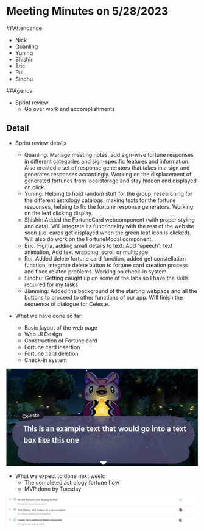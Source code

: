 # Meeting Minutes on 5/28/2023

##Attendance
- Nick
- Quanling
- Yuning
- Shishir
- Eric
- Rui
- Sindhu


##Agenda
- Sprint review
  - Go over work and accomplishments
  

## Detail
- Sprint review details
  - Quanling: Manage meeting notes, add sign-wise fortune responses in different categories and sign-specific features and information. Also created a set of response generators that takes in a sign and generates responses accordingly. Working on the displacement of generated fortunes from localstorage and stay hidden and displayed on click.
  - Yuning: Helping to hold random stuff for the group, researching for the different astrology catalogs, making texts for the fortune responses, helping to fix the fortune response generators. Working on the leaf clicking display.
  - Shishir: Added the FortuneCard webcomponent (with proper styling and data). Will integrate its functionality with the rest of the website soon (i.e. cards get displayed when the green leaf icon is clicked). Will also do work on the FortuneModal component.
  - Eric: Figma, adding small details to text: Add “speech”: text animation, Add text wrapping: scroll or multipage
  - Rui: Added delete fortune card function, added get constellation function, integrate delete button to fortune card creation process and fixed related problems. Working on check-in system.
  - Sindhu: Getting caught up on some of the labs so I have the skills required for my tasks
  - Jianming: Added the background of the starting webpage and all the buttons to proceed to other functions of our app. Will finish the sequence of dialogue for Celeste.

- What we have done so far:
  - Basic layout of the web page
  - Web UI Design
  - Construction of Fortune card
  - Fortune card insertion
  - Fortune card deletion
  - Check-in system

![TextBox](./052823-TextBox.PNG)

- What we expect to done next week:
  - The completed astrology fortune flow
  - MVP done by Tuesday

![Issues](./052823-Issues.PNG)

















